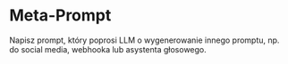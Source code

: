 # Meta-Prompt

Napisz prompt, który poprosi LLM o wygenerowanie innego promptu, np. do social media, webhooka lub asystenta głosowego.

